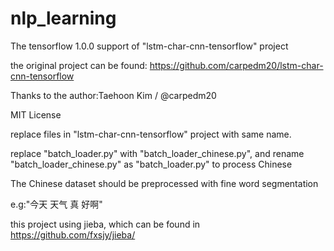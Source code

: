 # nlp_learning

The tensorflow 1.0.0 support of "lstm-char-cnn-tensorflow" project

the original project can be found: https://github.com/carpedm20/lstm-char-cnn-tensorflow

Thanks to the author:Taehoon Kim / @carpedm20

MIT License


replace files in "lstm-char-cnn-tensorflow" project with same name.

replace "batch_loader.py" with "batch_loader_chinese.py", and rename "batch_loader_chinese.py" as "batch_loader.py" to process Chinese

The Chinese dataset should be preprocessed with fine word segmentation

e.g:"今天 天气 真 好啊"

this project using jieba, which can be found in https://github.com/fxsjy/jieba/
